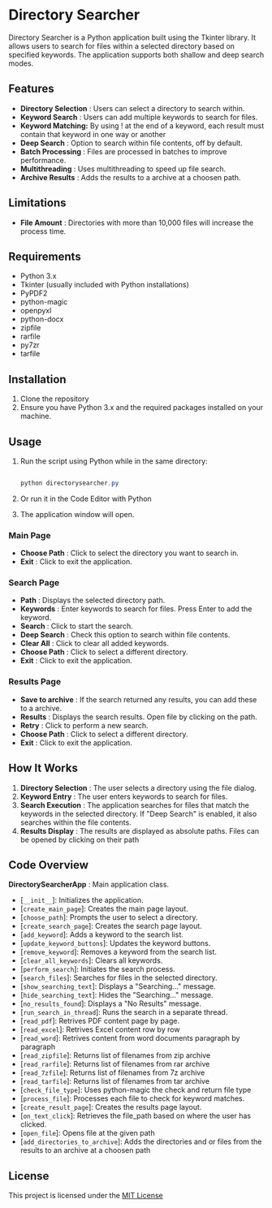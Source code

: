 # Directory Searcher

Directory Searcher is a Python application built using the Tkinter library. It allows users to search for files within a selected directory based on specified keywords. The application supports both shallow and deep search modes.

## Features

* **Directory Selection** : Users can select a directory to search within.
* **Keyword Search** : Users can add multiple keywords to search for files.
* **Keyword Matching:** By using ! at the end of a keyword, each result must contain that keyword in one way or another
* **Deep Search** : Option to search within file contents, off by default.
* **Batch Processing** : Files are processed in batches to improve performance.
* **Multithreading** : Uses multithreading to speed up file search.
* **Archive Results** : Adds the results to a archive at a choosen path.

## Limitations

* **File Amount** : Directories with more than 10,000 files will increase the process time.

## Requirements

* Python 3.x
* Tkinter (usually included with Python installations)
* PyPDF2
* python-magic
* openpyxl
* python-docx
* zipfile
* rarfile
* py7zr
* tarfile

## Installation

1. Clone the repository
2. Ensure you have Python 3.x and the required packages installed on your machine.

## Usage

1. Run the script using Python while in the same directory:

   ```powershell

   python directorysearcher.py

   ```
2. Or run it in the Code Editor with Python
3. The application window will open.

### Main Page

* **Choose Path** : Click to select the directory you want to search in.
* **Exit** : Click to exit the application.

### Search Page

* **Path** : Displays the selected directory path.
* **Keywords** : Enter keywords to search for files. Press Enter to add the keyword.
* **Search** : Click to start the search.
* **Deep Search** : Check this option to search within file contents.
* **Clear All** : Click to clear all added keywords.
* **Choose Path** : Click to select a different directory.
* **Exit** : Click to exit the application.

### Results Page

* **Save to archive** : If the search returned any results, you can add these to a archive.
* **Results** : Displays the search results. Open file by clicking on the path.
* **Retry** : Click to perform a new search.
* **Choose Path** : Click to select a different directory.
* **Exit** : Click to exit the application.

## How It Works

1. **Directory Selection** : The user selects a directory using the file dialog.
2. **Keyword Entry** : The user enters keywords to search for files.
3. **Search Execution** : The application searches for files that match the keywords in the selected directory. If "Deep Search" is enabled, it also searches within the file contents.
4. **Results Display** : The results are displayed as absolute paths. Files can be opened by clicking on their path

## Code Overview

 **DirectorySearcherApp** : Main application class.

* [`__init__`]: Initializes the application.
* [`create_main_page`]: Creates the main page layout.
* [`choose_path`]: Prompts the user to select a directory.
* [`create_search_page`]: Creates the search page layout.
* [`add_keyword`]: Adds a keyword to the search list.
* [`update_keyword_buttons`]: Updates the keyword buttons.
* [`remove_keyword`]: Removes a keyword from the search list.
* [`clear_all_keywords`]: Clears all keywords.
* [`perform_search`]: Initiates the search process.
* [`search_files`]: Searches for files in the selected directory.
* [`show_searching_text`]: Displays a "Searching..." message.
* [`hide_searching_text`]: Hides the "Searching..." message.
* [`no_results_found`]: Displays a "No Results" message.
* [`run_search_in_thread`]: Runs the search in a separate thread.
* [`read_pdf`]: Retrives PDF content page by page.
* [`read_excel`]: Retrives Excel content row by row
* [`read_word`]: Retrives content from word documents paragraph by paragraph
* [`read_zipfile`]: Returns list of filenames from zip archive
* [`read_rarfile`]: Returns list of filenames from rar archive
* [`read_7zfile`]: Returns list of filenames from 7z archive
* [`read_tarfile`]: Returns list of filenames from tar archive
* [`check_file_type`]: Uses python-magic the check and return file type
* [`process_file`]: Processes each file to check for keyword matches.
* [`create_result_page`]: Creates the results page layout.
* [`on_text_click`]: Retrieves the file_path based on where the user has clicked.
* [`open_file`]: Opens file at the given path
* [`add_directories_to_archive`]: Adds the directories and or files from the results to an archive at a choosen path

## License

This project is licensed under the [MIT License](LICENSE)
